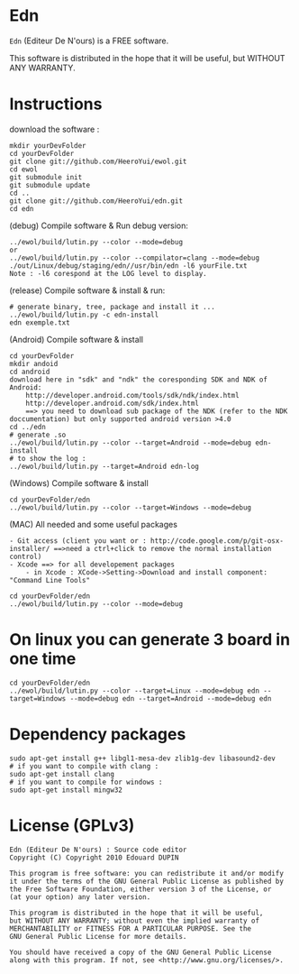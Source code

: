Edn
====

`Edn` (Editeur De N'ours) is a FREE software.

This software is distributed in the hope that it will be useful, but WITHOUT ANY WARRANTY.

Instructions
============

download the software :

	mkdir yourDevFolder
	cd yourDevFolder
	git clone git://github.com/HeeroYui/ewol.git
	cd ewol
	git submodule init
	git submodule update
	cd ..
	git clone git://github.com/HeeroYui/edn.git
	cd edn


(debug) Compile software & Run debug version:

	../ewol/build/lutin.py --color --mode=debug
	or
	../ewol/build/lutin.py --color --compilator=clang --mode=debug
	./out/Linux/debug/staging/edn//usr/bin/edn -l6 yourFile.txt
	Note : -l6 corespond at the LOG level to display.


(release) Compile software & install & run:

	# generate binary, tree, package and install it ...
	../ewol/build/lutin.py -c edn-install
	edn exemple.txt


(Android) Compile software & install

	cd yourDevFolder
	mkdir andoid
	cd android
	download here in "sdk" and "ndk" the coresponding SDK and NDK of Android:
		http://developer.android.com/tools/sdk/ndk/index.html
		http://developer.android.com/sdk/index.html
		==> you need to download sub package of the NDK (refer to the NDK doccumentation) but only supported android version >4.0
	cd ../edn
	# generate .so
	../ewol/build/lutin.py --color --target=Android --mode=debug edn-install
	# to show the log :
	../ewol/build/lutin.py --target=Android edn-log


(Windows) Compile software & install

	cd yourDevFolder/edn
	../ewol/build/lutin.py --color --target=Windows --mode=debug


(MAC) All needed and some useful packages

	- Git access (client you want or : http://code.google.com/p/git-osx-installer/ ==>need a ctrl+click to remove the normal installation control)
	- Xcode ==> for all developement packages
		- in Xcode : XCode->Setting->Download and install component: "Command Line Tools"
	
	cd yourDevFolder/edn
	../ewol/build/lutin.py --color --mode=debug


On linux you can generate 3 board in one time
=============================================

	cd yourDevFolder/edn
	../ewol/build/lutin.py --color --target=Linux --mode=debug edn --target=Windows --mode=debug edn --target=Android --mode=debug edn

Dependency packages
===================
	sudo apt-get install g++ libgl1-mesa-dev zlib1g-dev libasound2-dev
	# if you want to compile with clang :
	sudo apt-get install clang
	# if you want to compile for windows :
	sudo apt-get install mingw32


License (GPLv3)
==================

	Edn (Editeur De N'ours) : Source code editor
	Copyright (C) Copyright 2010 Edouard DUPIN
	
	This program is free software: you can redistribute it and/or modify
	it under the terms of the GNU General Public License as published by
	the Free Software Foundation, either version 3 of the License, or
	(at your option) any later version.
	
	This program is distributed in the hope that it will be useful,
	but WITHOUT ANY WARRANTY; without even the implied warranty of
	MERCHANTABILITY or FITNESS FOR A PARTICULAR PURPOSE. See the
	GNU General Public License for more details.
	
	You should have received a copy of the GNU General Public License
	along with this program. If not, see <http://www.gnu.org/licenses/>.

